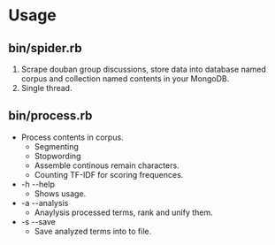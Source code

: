 # Usage

## bin/spider.rb
  1. Scrape douban group discussions, store data into database named corpus and collection named contents in your MongoDB.
  2. Single thread.

## bin/process.rb
  * Process contents in corpus.
    * Segmenting
    * Stopwording
    * Assemble continous remain characters.
    * Counting TF-IDF for scoring frequences.
  * -h --help
    * Shows usage.
  * -a --analysis
    * Anaylysis processed terms, rank and unify them.
  * -s --save
    * Save analyzed terms into to file.
  